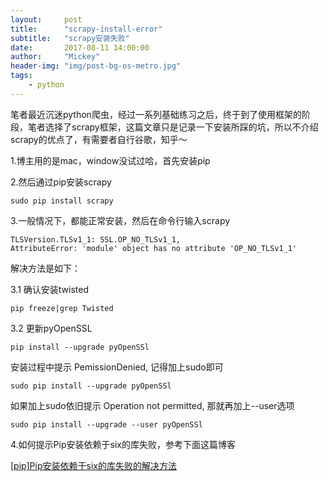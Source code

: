 ```yaml
---
layout:     post
title:      "scrapy-install-error"
subtitle:   "scrapy安装失败"
date:       2017-08-11 14:00:00
author:     "Mickey"
header-img: "img/post-bg-os-metro.jpg"
tags:
    - python
---
```


笔者最近沉迷python爬虫，经过一系列基础练习之后，终于到了使用框架的阶段，笔者选择了scrapy框架，这篇文章只是记录一下安装所踩的坑，所以不介绍scrapy的优点了，有需要者自行谷歌，知乎～

1.博主用的是mac，window没试过哈，首先安装pip

2.然后通过pip安装scrapy

`sudo pip install scrapy`

3.一般情况下，都能正常安装，然后在命令行输入scrapy

```
TLSVersion.TLSv1_1: SSL.OP_NO_TLSv1_1,
AttributeError: 'module' object has no attribute 'OP_NO_TLSv1_1'
```

解决方法是如下：

3.1 确认安装twisted

`pip freeze|grep Twisted`

3.2 更新pyOpenSSL

`pip install --upgrade pyOpenSSl`

安装过程中提示 PemissionDenied, 记得加上sudo即可

`sudo pip install --upgrade pyOpenSSl`

如果加上sudo依旧提示 Operation not permitted, 那就再加上--user选项

`sudo pip install --upgrade --user pyOpenSSl`

4.如何提示Pip安装依赖于six的库失败，参考下面这篇博客

[[pip]Pip安装依赖于six的库失败的解决方法](http://www.jianshu.com/p/45fb07007ddc)